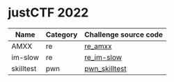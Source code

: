 # justCTF 2022

| Name         | Category | Challenge source code                  |
|--------------|----------|---------------------------------|
| AMXX      | re       | [re_amxx](./re_amxx) |
| im-slow   | re       | [re_im-slow](./re_im-slow) |
| skilltest| pwn      | [pwn_skilltest](./pwn_skilltest) |
